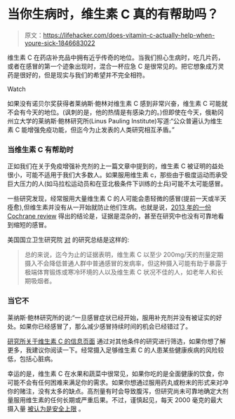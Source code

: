 # 当你生病时，维生素 C 真的有帮助吗？

> 原文：<https://lifehacker.com/does-vitamin-c-actually-help-when-youre-sick-1846683022>

维生素 C 在药店补充品中拥有近乎传奇的地位。当我们担心生病时，吃几片药，或者在感冒的第一个迹象出现时，混合一杯应急 C 是很常见的。把它想象成万灵药是很好的，但是现实与我们的希望并不完全相符。

Watch

如果没有诺贝尔奖获得者莱纳斯·鲍林对维生素 C 感到非常兴奋，维生素 C 可能就不会有今天的地位。(讽刺的是，他的热情是有感染力的。)但即使在今天，俄勒冈州立大学的莱纳斯·鲍林研究所(Linus Pauling Institute)写道:“公众普遍认为维生素 C 能增强免疫功能，但迄今为止发表的人类研究相互矛盾。”

### 当维生素 C 有帮助时

正如我们在关于免疫增强补充剂的上一篇文章中提到的，维生素 C 被证明的益处很小，可能不适用于我们大多数人。如果服用维生素 c，那些由于极度运动而承受巨大压力的人(如马拉松运动员和在亚北极条件下训练的士兵)可能不太可能感冒。

一些研究发现，经常服用大量维生素 C 的人可能会患轻微的感冒(提前一天或半天痊愈),但维生素并没有从一开始就防止他们生病。也就是说，[2013 年的一份 Cochrane review](https://www.cochranelibrary.com/cdsr/doi/10.1002/14651858.CD000980.pub4/abstract) 得出的结论是，证据是混杂的，甚至在研究中也没有可靠地看到缩短的感冒。

美国国立卫生研究院 [对](https://ods.od.nih.gov/factsheets/VitaminC-HealthProfessional/) 的研究总结是这样的:

> 总的来说，迄今为止的证据表明，维生素 C 以至少 200mg/天的剂量定期摄入不会降低普通人群中普通感冒的发病率，但这种摄入可能有助于暴露于极端体育锻炼或寒冷环境的人以及维生素 C 状况不佳的人，如老年人和长期吸烟者。

### 当它不

莱纳斯·鲍林研究所的说:“一旦感冒症状已经开始，服用补充剂并没有被证实的好处。如果你已经感冒了，那么减少感冒持续时间的机会已经错过了。

[研究所关于维生素 C 的信息页面](https://lpi.oregonstate.edu/mic/vitamins/vitamin-C) 通过对其他条件的研究进行筛选，如果你想了解更多，我建议你阅读一下。经常摄入足够维生素 C 的人患某些健康疾病的风险较低，包括心脏病。

幸运的是，维生素 C 在水果和蔬菜中很常见，如果你吃的是全面健康的饮食，你可能不会有任何困难来满足你的需求。如果你想通过服用药丸或粉末的形式来对冲你的赌注，没有太多的缺点。高剂量有时会导致腹泻，但研究尚未可靠地确定大剂量服用维生素的任何长期或严重后果。不过，谨慎起见，每天 2000 毫克的最大摄入量 [被认为是安全上限](https://ods.od.nih.gov/factsheets/VitaminC-HealthProfessional/) 。